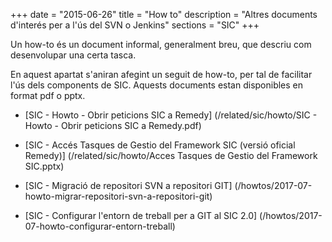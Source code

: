 +++
date        = "2015-06-26"
title       = "How to"
description = "Altres documents d'interés per a l'ús del SVN o Jenkins"
sections    = "SIC"
+++

Un how-to és un document informal, generalment breu, que descriu com desenvolupar una certa tasca.

En aquest apartat s'aniran afegint un seguit de how-to, per tal de facilitar l'ús dels components de SIC. Aquests documents estan disponibles en format pdf o pptx.

- [SIC - Howto - Obrir peticions SIC a Remedy] (/related/sic/howto/SIC - Howto - Obrir peticions SIC a Remedy.pdf)

- [SIC - Accés Tasques de Gestio del Framework SIC (versió oficial Remedy)] (/related/sic/howto/Acces Tasques de Gestio del Framework SIC.pptx)

- [SIC - Migració de repositori SVN a repositori GIT] (/howtos/2017-07-howto-migrar-repositori-svn-a-repositori-git)

- [SIC - Configurar l'entorn de treball per a GIT al SIC 2.0] (/howtos/2017-07-howto-configurar-entorn-treball)
